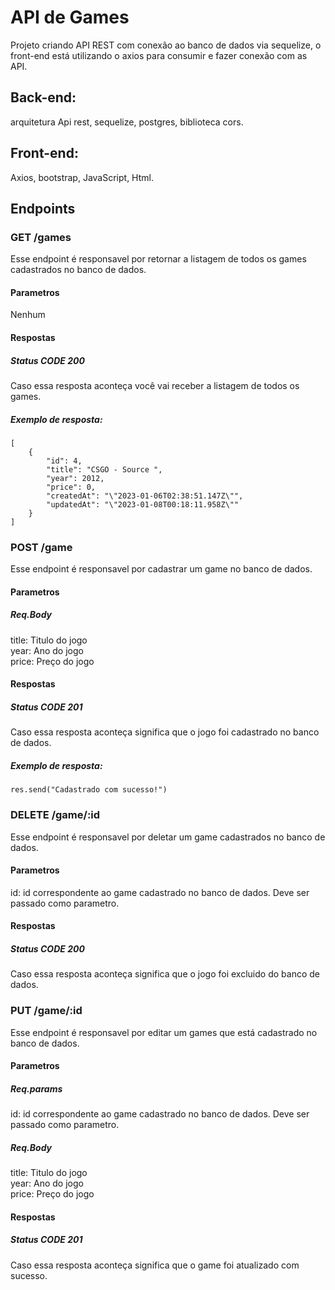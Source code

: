 # API de Games

Projeto criando API REST com conexão ao banco de dados via sequelize, o front-end está utilizando o axios para consumir e fazer conexão com as API.   

## Back-end: 
arquitetura Api rest, sequelize, postgres, biblioteca cors.
## Front-end: 
Axios, bootstrap, JavaScript, Html.

## Endpoints
### GET /games
Esse endpoint é responsavel por retornar a listagem de todos os games cadastrados no banco de dados.
#### Parametros
Nenhum
#### Respostas
##### Status CODE 200
Caso essa resposta aconteça você vai receber a listagem de todos os games.
##### Exemplo de resposta: 
```
[
    {
        "id": 4,
        "title": "CSGO - Source ",
        "year": 2012,
        "price": 0,
        "createdAt": "\"2023-01-06T02:38:51.147Z\"",
        "updatedAt": "\"2023-01-08T00:18:11.958Z\""
    }
]
```
### POST /game
Esse endpoint é responsavel por cadastrar um game no banco de dados.
#### Parametros
##### Req.Body
title: Titulo do jogo  
year: Ano do jogo  
price: Preço do jogo  
#### Respostas
##### Status CODE 201
Caso essa resposta aconteça significa que o jogo foi cadastrado no banco de dados.
##### Exemplo de resposta: 
```
res.send("Cadastrado com sucesso!")

```
### DELETE /game/:id
Esse endpoint é responsavel por deletar um game cadastrados no banco de dados.
#### Parametros
id: id correspondente ao game cadastrado no banco de dados. Deve ser passado como parametro.
#### Respostas
##### Status CODE 200
Caso essa resposta aconteça significa que o jogo foi excluido do banco de dados.

### PUT /game/:id
Esse endpoint é responsavel por editar um games que está cadastrado no banco de dados.
#### Parametros
##### Req.params
id: id correspondente ao game cadastrado no banco de dados. Deve ser passado como parametro.
##### Req.Body
title: Titulo do jogo  
year: Ano do jogo  
price: Preço do jogo  
#### Respostas
##### Status CODE 201
Caso essa resposta aconteça significa que o game foi atualizado com sucesso.







